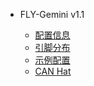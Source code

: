* FLY-Gemini v1.1

  * [配置信息](/board/fly_gemini_v1-1/README.md)
  * [引脚分布](/board/fly_gemini_v1-1/pins.md)
  * [示例配置](/board/fly_gemini_v1-1/cfg.md)
  * [CAN Hat](/board/fly_gemini_v1-1/canhat.md)